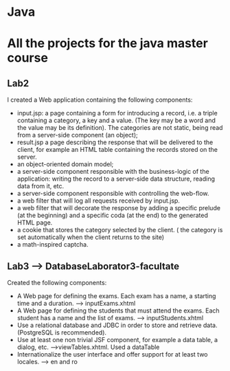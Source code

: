 # Java
# All the projects for the java master course

## Lab2
I created a Web application containing the following components:
- input.jsp: a page containing a form for introducing a record, i.e. a triple containing a category, a key and a value. (The key may be a word and the value may be its definition). The categories are not static, being read from a server-side component (an object);
- result.jsp a page describing the response that will be delivered to the client, for example an HTML table containing the records stored on the server.
- an object-oriented domain model;
- a server-side component responsible with the business-logic of the application: writing the record to a server-side data structure, reading data from it, etc.
- a server-side component responsible with controlling the web-flow.
- a web filter that will log all requests received by input.jsp.
- a web filter that will decorate the response by adding a specific prelude (at the beginning) and a specific coda (at the end) to the generated HTML page.
- a cookie that stores the category selected by the client. ( the category is set automatically when the client returns to the site)
- a math-inspired captcha.

## Lab3 --> DatabaseLaborator3-facultate
Created the following components:
- A Web page for defining the exams. Each exam has a name, a starting time and a duration. --> inputExams.xhtml
- A Web page for defining the students that must attend the exams. Each student has a name and the list of exams. --> inputStudents.xhtml
- Use a relational database and JDBC in order to store and retrieve data. (PostgreSQL is recommended).
- Use at least one non trivial JSF component, for example a data table, a dialog, etc. -->viewTables.xhtml. Used a dataTable
- Internationalize the user interface and offer support for at least two locales. --> en and ro

